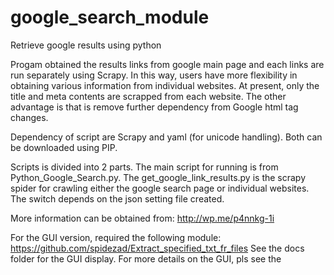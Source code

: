 google_search_module
====================

Retrieve google results using python

Progam obtained the results links from google main page and each links are run separately using Scrapy. In this way, users have more flexibility in obtaining various information from individual websites. At present, only the title and meta contents are scrapped from each website. The other advantage is that is remove further dependency from Google html tag changes.

Dependency of script are Scrapy and yaml (for unicode handling). Both can be downloaded using PIP.

Scripts is divided into 2 parts. The main script for running is from Python_Google_Search.py. The get_google_link_results.py is the scrapy spider for crawling either the google search page or individual websites. The switch depends on the json setting file created.

More information can be obtained from: http://wp.me/p4nnkg-1i

For the GUI version, required the following module: https://github.com/spidezad/Extract_specified_txt_fr_files
See the docs folder for the GUI display.
For more details on the GUI, pls see the 
